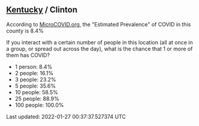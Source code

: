 
## [Kentucky](/united-states/kentucky) / Clinton

According to [MicroCOVID.org](http://microcovid.org),
the "Estimated Prevalence" of COVID in this county is 8.4%

If you interact with a certain number of people in this location
(all at once in a group, or spread out across the day), what is the chance that
1 or more of them has COVID?

- 1 person: 8.4%
- 2 people: 16.1%
- 3 people: 23.2%
- 5 people: 35.6%
- 10 people: 58.5%
- 25 people: 88.9%
- 100 people: 100.0%

Last updated: 2022-01-27 00:37:37.527374 UTC
